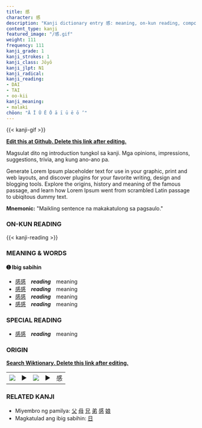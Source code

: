 ```yaml
---
title: 感
character: 感
description: "Kanji dictionary entry 感: meaning, on-kun reading, compounds, origin, related kanji"
content_type: kanji
featured_image: "/感.gif"
weight: 111
frequency: 111
kanji_grade: 1
kanji_strokes: 1
kanji_class: Jōyō
kanji_jlpt: N1
kanji_radical: 
kanji_reading: 
- DAI
- TAI
- oo-kii
kanji_meaning:
- malaki
chōon: "Ā Ī Ū Ē Ō ā ī ū ē ō ’"
---
```

[//]: # (Don't edit the line below. Kanji animated GIF code is automatically generated.)
{{< kanji-gif >}}

[//]: # (Edit below this line.)

**[Edit this at Github. Delete this link after editing.](https://github.com/tim0g/tim/tree/main/content/kanji/感/index.md)**

Magsulat dito ng introduction tungkol sa kanji. Mga opinions, impressions, suggestions, trivia, ang kung ano-ano pa.

Generate Lorem Ipsum placeholder text for use in your graphic, print and web layouts, and discover plugins for your favorite writing, design and blogging tools. Explore the origins, history and meaning of the famous passage, and learn how Lorem Ipsum went from scrambled Latin passage to ubiqitous dummy text.
 
**Mnemonic:** "Maikling sentence na makakatulong sa pagsaulo."

### ON-KUN READING

[//]: # (Don't edit the line below. ON-KUN READING code is automatically generated.)
{{< kanji-reading >}}

### MEANING & WORDS

#### ➊ **Ibig sabihin**
  - [感](../感)[感](../感)　***reading***　meaning
  - [感](../感)[感](../感)　***reading***　meaning
  - [感](../感)[感](../感)　***reading***　meaning
  - [感](../感)[感](../感)　***reading***　meaning

### SPECIAL READING
  - [感](../感)[感](../感)　***reading***　meaning

### ORIGIN

**[Search Wiktionary. Delete this link after editing.](https://wiktionary.org/wiki/感)**
<table class="kanji-table"><tr><td>
<img src="60px-感-bronze.svg.png">
</td><td>▶</td><td>
<img src="60px-感-oracle.svg.png">
</td><td>▶</td>
<td class="kanji-origin">感</td>
</tr></table>

### RELATED KANJI
- Miyembro ng pamilya: [父](../父) [母](../母) [兄](../兄) [弟](../弟) [感](../感) [娘](../娘)
- Magkatulad ang ibig sabihin: [日](../日)
